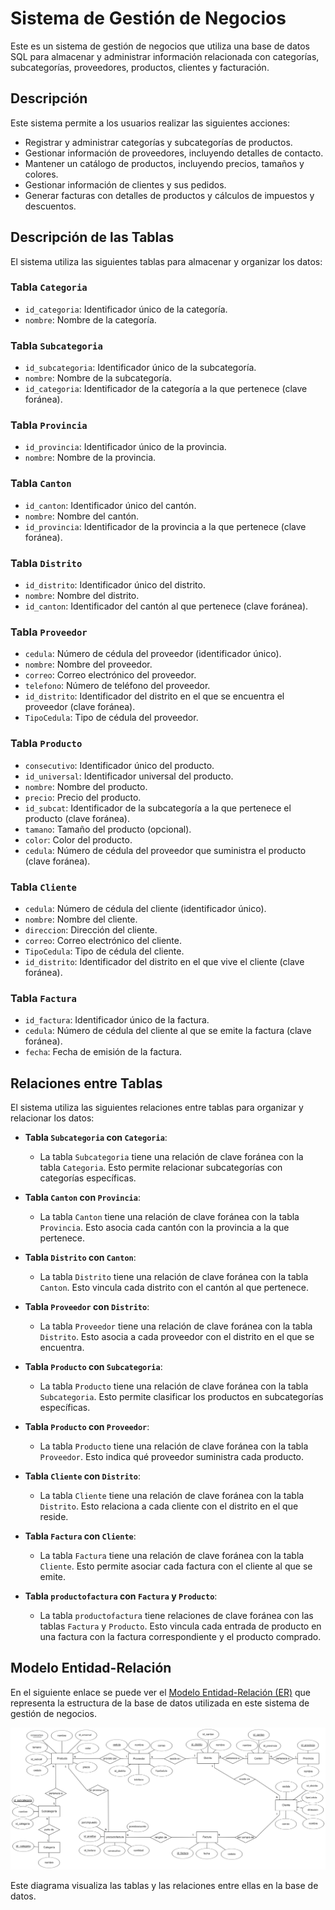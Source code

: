 # Sistema de Gestión de Negocios

Este es un sistema de gestión de negocios que utiliza una base de datos SQL para almacenar y administrar información relacionada con categorías, subcategorías, proveedores, productos, clientes y facturación.

## Descripción

Este sistema permite a los usuarios realizar las siguientes acciones:

- Registrar y administrar categorías y subcategorías de productos.
- Gestionar información de proveedores, incluyendo detalles de contacto.
- Mantener un catálogo de productos, incluyendo precios, tamaños y colores.
- Gestionar información de clientes y sus pedidos.
- Generar facturas con detalles de productos y cálculos de impuestos y descuentos.


## Descripción de las Tablas

El sistema utiliza las siguientes tablas para almacenar y organizar los datos:

### Tabla `Categoria`

- `id_categoria`: Identificador único de la categoría.
- `nombre`: Nombre de la categoría.

### Tabla `Subcategoria`

- `id_subcategoria`: Identificador único de la subcategoría.
- `nombre`: Nombre de la subcategoría.
- `id_categoria`: Identificador de la categoría a la que pertenece (clave foránea).

### Tabla `Provincia`

- `id_provincia`: Identificador único de la provincia.
- `nombre`: Nombre de la provincia.

### Tabla `Canton`

- `id_canton`: Identificador único del cantón.
- `nombre`: Nombre del cantón.
- `id_provincia`: Identificador de la provincia a la que pertenece (clave foránea).

### Tabla `Distrito`

- `id_distrito`: Identificador único del distrito.
- `nombre`: Nombre del distrito.
- `id_canton`: Identificador del cantón al que pertenece (clave foránea).

### Tabla `Proveedor`

- `cedula`: Número de cédula del proveedor (identificador único).
- `nombre`: Nombre del proveedor.
- `correo`: Correo electrónico del proveedor.
- `telefono`: Número de teléfono del proveedor.
- `id_distrito`: Identificador del distrito en el que se encuentra el proveedor (clave foránea).
- `TipoCedula`: Tipo de cédula del proveedor.

### Tabla `Producto`

- `consecutivo`: Identificador único del producto.
- `id_universal`: Identificador universal del producto.
- `nombre`: Nombre del producto.
- `precio`: Precio del producto.
- `id_subcat`: Identificador de la subcategoría a la que pertenece el producto (clave foránea).
- `tamano`: Tamaño del producto (opcional).
- `color`: Color del producto.
- `cedula`: Número de cédula del proveedor que suministra el producto (clave foránea).

### Tabla `Cliente`

- `cedula`: Número de cédula del cliente (identificador único).
- `nombre`: Nombre del cliente.
- `direccion`: Dirección del cliente.
- `correo`: Correo electrónico del cliente.
- `TipoCedula`: Tipo de cédula del cliente.
- `id_distrito`: Identificador del distrito en el que vive el cliente (clave foránea).

### Tabla `Factura`

- `id_factura`: Identificador único de la factura.
- `cedula`: Número de cédula del cliente al que se emite la factura (clave foránea).
- `fecha`: Fecha de emisión de la factura.

## Relaciones entre Tablas

El sistema utiliza las siguientes relaciones entre tablas para organizar y relacionar los datos:

- **Tabla `Subcategoria` con `Categoria`**:
  - La tabla `Subcategoria` tiene una relación de clave foránea con la tabla `Categoria`. Esto permite relacionar subcategorías con categorías específicas.

- **Tabla `Canton` con `Provincia`**:
  - La tabla `Canton` tiene una relación de clave foránea con la tabla `Provincia`. Esto asocia cada cantón con la provincia a la que pertenece.

- **Tabla `Distrito` con `Canton`**:
  - La tabla `Distrito` tiene una relación de clave foránea con la tabla `Canton`. Esto vincula cada distrito con el cantón al que pertenece.

- **Tabla `Proveedor` con `Distrito`**:
  - La tabla `Proveedor` tiene una relación de clave foránea con la tabla `Distrito`. Esto asocia a cada proveedor con el distrito en el que se encuentra.

- **Tabla `Producto` con `Subcategoria`**:
  - La tabla `Producto` tiene una relación de clave foránea con la tabla `Subcategoria`. Esto permite clasificar los productos en subcategorías específicas.

- **Tabla `Producto` con `Proveedor`**:
  - La tabla `Producto` tiene una relación de clave foránea con la tabla `Proveedor`. Esto indica qué proveedor suministra cada producto.

- **Tabla `Cliente` con `Distrito`**:
  - La tabla `Cliente` tiene una relación de clave foránea con la tabla `Distrito`. Esto relaciona a cada cliente con el distrito en el que reside.

- **Tabla `Factura` con `Cliente`**:
  - La tabla `Factura` tiene una relación de clave foránea con la tabla `Cliente`. Esto permite asociar cada factura con el cliente al que se emite.

- **Tabla `productofactura` con `Factura` y `Producto`**:
  - La tabla `productofactura` tiene relaciones de clave foránea con las tablas `Factura` y `Producto`. Esto vincula cada entrada de producto en una factura con la factura correspondiente y el producto comprado.



## Modelo Entidad-Relación

En el siguiente enlace se puede ver el [Modelo Entidad-Relación (ER)](modelo.png) que representa la estructura de la base de datos utilizada en este sistema de gestión de negocios.

![Modelo ER](modelo.png)

Este diagrama visualiza las tablas y las relaciones entre ellas en la base de datos.
